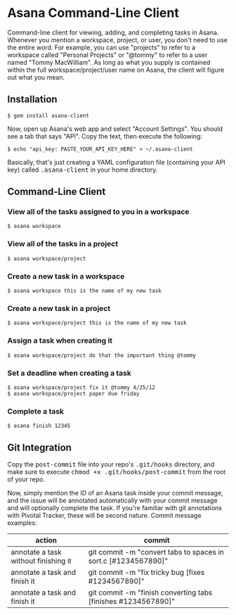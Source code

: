 Asana Command-Line Client
===

Command-line client for viewing, adding, and completing tasks in Asana. Whenever you mention a workspace, project, or user, you don't need to use the entire word. For example, you can use "projects" to refer to a workspace called "Personal Projects" or "@tommy" to refer to a user named "Tommy MacWilliam". As long as what you supply is contained within the full workspace/project/user name on Asana, the client will figure out what you mean.

## Installation

    $ gem install asana-client

Now, open up Asana's web app and select "Account Settings". You should see a tab that says "API". Copy the text, then execute the following:

    $ echo "api_key: PASTE_YOUR_API_KEY_HERE" > ~/.asana-client

Basically, that's just creating a YAML configuration file (containing your API key) called <tt>.asana-client</tt> in your home directory.

## Command-Line Client

### View all of the tasks assigned to you in a workspace

    $ asana workspace

### View all of the tasks in a project

    $ asana workspace/project

### Create a new task in a workspace

    $ asana workspace this is the name of my new task

### Create a new task in a project

    $ asana workspace/project this is the name of my new task

### Assign a task when creating it

    $ asana workspace/project do that the important thing @tommy

### Set a deadline when creating a task

    $ asana workspace/project fix it @tommy 4/25/12
    $ asana workspace/project paper due friday

### Complete a task

    $ asana finish 12345

## Git Integration

Copy the <tt>post-commit</tt> file into your repo's <tt>.git/hooks</tt> directory, and make sure to execute <tt>chmod +x .git/hooks/post-commit</tt> from the root of your repo.

Now, simply mention the ID of an Asana task inside your commit message, and the issue will be annotated automatically with your commit message and will optionally complete the task. If you're familiar with git annotations with Pivotal Tracker, these will be second nature. Commit message examples:

action | commit
------- | --------
annotate a task without finishing it | git commit -m "convert tabs to spaces in sort.c [#1234567890]"
annotate a task and finish it | git commit -m "fix tricky bug [fixes #1234567890]"
annotate a task and finish it | git commit -m "finish converting tabs [finishes #1234567890]"